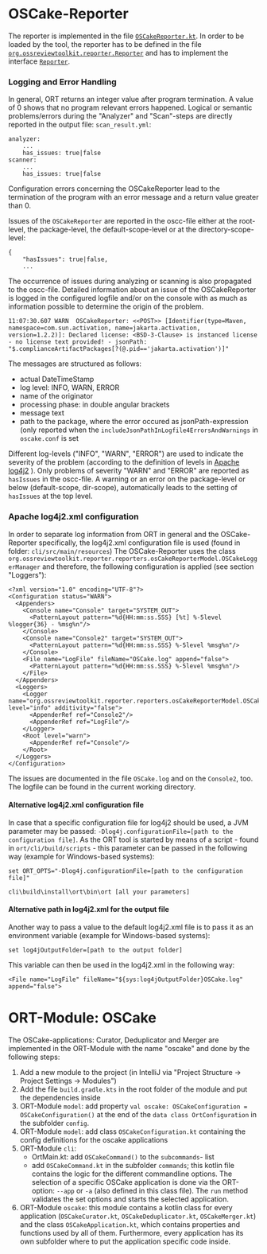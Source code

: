 # OSCake-Reporter

The reporter is implemented in the file [`OSCakeReporter.kt`](https://github.com/telekom/ort/blob/oscake-reporter/reporter/src/main/kotlin/reporters/OSCakeReporter.kt). In order to be loaded by the tool, the reporter has to be defined in the file [`org.ossreviewtoolkit.reporter.Reporter`](https://github.com/telekom/ort/blob/oscake-reporter/reporter/src/main/resources/META-INF/services/org.ossreviewtoolkit.reporter.Reporter) and has to implement the interface [`Reporter`](https://github.com/telekom/ort/blob/oscake-reporter/reporter/src/main/kotlin/Reporter.kt).

### Logging and Error Handling
In general, ORT returns an integer value after program termination. A value of 0 shows that no program relevant errors happened. Logical or semantic problems/errors during the "Analyzer" and "Scan"-steps are directly reported in the output file: `scan_result.yml`:
```
analyzer:
    ...
    has_issues: true|false
scanner:
    ...
    has_issues: true|false
```

Configuration errors concerning the OSCakeReporter lead to the termination of the program with an error message and a return value greater than 0.

Issues of the `OSCakeReporter` are reported in the oscc-file either at the root-level, the package-level, the default-scope-level or at the directory-scope-level:
```
{
	"hasIssues": true|false,
	...
```
The occurrence of issues during analyzing or scanning is also propagated to the oscc-file. Detailed information about an issue of the OSCakeReporter is logged in the configured logfile and/or on the console with as much as information possible to determine the origin of the problem.

```
11:07:30.607 WARN  OSCakeReporter: <<POST>> [Identifier(type=Maven, namespace=com.sun.activation, name=jakarta.activation, version=1.2.2)]: Declared license: <BSD-3-Clause> is instanced license - no license text provided! - jsonPath: "$.complianceArtifactPackages[?(@.pid=='jakarta.activation')]"
```

The messages are structured as follows:
- actual DateTimeStamp
- log level: INFO, WARN, ERROR
- name of the originator
- processing phase: in double angular brackets
- message text
- path to the package, where the error occured as jsonPath-expression (only reported when the `includeJsonPathInLogfile4ErrorsAndWarnings` in `oscake.conf` is set 

Different log-levels ("INFO", "WARN", "ERROR") are used to indicate the severity of the problem (according to the definition of levels in [Apache log4j2](https://logging.apache.org/log4j/2.x/) ). Only problems of severity "WARN" and "ERROR" are reported as `hasIssues` in the oscc-file. A warning or an error on the package-level or below (default-scope, dir-scope), automatically leads to the setting of `hasIssues` at the top level.

### Apache log4j2.xml configuration
In order to separate log information from ORT in general and the OSCake-Reporter specifically, the log4j2.xml configuration file is used (found in folder: `cli/src/main/resources`)
The OSCake-Reporter uses the class `org.ossreviewtoolkit.reporter.reporters.osCakeReporterModel.OSCakeLoggerManager` and therefore, the following configuration is applied (see section "Loggers"):

```
<?xml version="1.0" encoding="UTF-8"?>
<Configuration status="WARN">
  <Appenders>
    <Console name="Console" target="SYSTEM_OUT">
      <PatternLayout pattern="%d{HH:mm:ss.SSS} [%t] %-5level %logger{36} - %msg%n"/>
    </Console>
    <Console name="Console2" target="SYSTEM_OUT">
      <PatternLayout pattern="%d{HH:mm:ss.SSS} %-5level %msg%n"/>
    </Console>
    <File name="LogFile" fileName="OSCake.log" append="false">
      <PatternLayout pattern="%d{HH:mm:ss.SSS} %-5level %msg%n"/>
    </File>
  </Appenders>
  <Loggers>
    <Logger name="org.ossreviewtoolkit.reporter.reporters.osCakeReporterModel.OSCakeLoggerManager" level="info" additivity="false">
      <AppenderRef ref="Console2"/>
      <AppenderRef ref="LogFile"/>
    </Logger>
    <Root level="warn">
      <AppenderRef ref="Console"/>
    </Root>
  </Loggers>
</Configuration>
```
The issues are documented in the file `OSCake.log` and on the `Console2`, too. The logfile can be found in the current working directory.

#### Alternative log4j2.xml configuration file
In case that a specific configuration file for log4j2 should be used, a JVM parameter may be passed: `-Dlog4j.configurationFile=[path to the configuration file]`.
As the ORT tool is started by means of a script - found in `ort/cli/build/scripts` - this parameter can be passed in the following way (example for Windows-based systems):
```
set ORT_OPTS="-Dlog4j.configurationFile=[path to the configuration file]"

cli\build\install\ort\bin\ort [all your parameters]
```

#### Alternative path in log4j2.xml for the output file
Another way to pass a value to the default log4j2.xml file is to pass it as an environment variable (example for Windows-based systems):

`set log4jOutputFolder=[path to the output folder]`

This variable can then be used in the log4j2.xml in the following way:

```
<File name="LogFile" fileName="${sys:log4jOutputFolder}OSCake.log" append="false">
```

# ORT-Module: OSCake

The OSCake-applications: Curator, Deduplicator and Merger are implemented in the ORT-Module with the name "oscake" and done by the following steps:

1. Add a new module to the project (in IntelliJ via "Project Structure -> Project Settings -> Modules")
2. Add the file `build.gradle.kts` in the root folder of the module and put the dependencies inside
3. ORT-Module `model`: add property `val oscake: OSCakeConfiguration = OSCakeConfiguration()` at the end of the `data class OrtConfiguration` in the subfolder `config`.
4. ORT-Module `model`: add class `OSCakeConfiguration.kt` containing the config definitions for the oscake applications
5. ORT-Module `cli`:
	- OrtMain.kt: add `OSCakeCommand()` to the `subcommands`- list
	- add `OSCakeCommand.kt` in the subfolder `commands`; this kotlin file contains the logic for the different commandline options. The selection of a specific OSCake application is done via the ORT-option: `--app` or `-a` (also defined in this class file). The `run` method validates the set options and starts the selected application.
6. ORT-Module `oscake`: this module contains a kotlin class for every application (`OSCakeCurator.kt`, `OSCakeDeduplicator.kt`, `OSCakeMerger.kt`) and the class `OSCakeApplication.kt`, which contains properties and functions used by all of them. Furthermore, every application has its own subfolder where to put the application specific code inside.